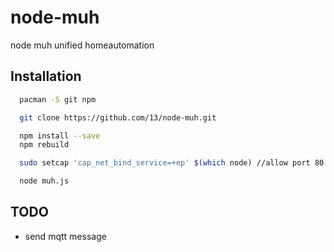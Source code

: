 # node-muh
node muh unified homeautomation

## Installation
```bash
  pacman -S git npm

  git clone https://github.com/13/node-muh.git

  npm install --save
  npm rebuild

  sudo setcap 'cap_net_bind_service=+ep' $(which node) //allow port 80

  node muh.js
```

## TODO
* send mqtt message
